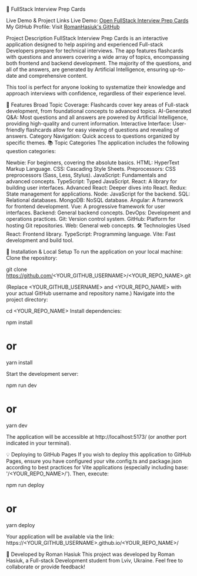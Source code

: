 🚀 FullStack Interview Prep Cards

Live Demo & Project Links
Live Demo: [Open FullStack Interview Prep Cards](https://RomanHasiuk.github.io/quiz-card)
My GitHub Profile: Visit [RomanHasiuk's GitHub](https://github.com/RomanHasiuk)

Project Description
FullStack Interview Prep Cards is an interactive application designed to help aspiring and experienced Full-stack Developers prepare for technical interviews. The app features flashcards with questions and answers covering a wide array of topics, encompassing both frontend and backend development. The majority of the questions, and all of the answers, are generated by Artificial Intelligence, ensuring up-to-date and comprehensive content.

This tool is perfect for anyone looking to systematize their knowledge and approach interviews with confidence, regardless of their experience level.

🌟 Features
Broad Topic Coverage: Flashcards cover key areas of Full-stack development, from foundational concepts to advanced topics.
AI-Generated Q&A: Most questions and all answers are powered by Artificial Intelligence, providing high-quality and current information.
Interactive Interface: User-friendly flashcards allow for easy viewing of questions and revealing of answers.
Category Navigation: Quick access to questions organized by specific themes.
📚 Topic Categories
The application includes the following question categories:

Newbie: For beginners, covering the absolute basics.
HTML: HyperText Markup Language.
CSS: Cascading Style Sheets.
Preprocessors: CSS preprocessors (Sass, Less, Stylus).
JavaScript: Fundamentals and advanced concepts.
TypeScript: Typed JavaScript.
React: A library for building user interfaces.
Advanced React: Deeper dives into React.
Redux: State management for applications.
Node: JavaScript for the backend.
SQL: Relational databases.
MongoDB: NoSQL database.
Angular: A framework for frontend development.
Vue: A progressive framework for user interfaces.
Backend: General backend concepts.
DevOps: Development and operations practices.
Git: Version control system.
GitHub: Platform for hosting Git repositories.
Web: General web concepts.
🛠️ Technologies Used
React: Frontend library.
TypeScript: Programming language.
Vite: Fast development and build tool.

🚀 Installation & Local Setup
To run the application on your local machine:
Clone the repository:

git clone https://github.com/<YOUR_GITHUB_USERNAME>/<YOUR_REPO_NAME>.git

(Replace <YOUR_GITHUB_USERNAME> and <YOUR_REPO_NAME> with your actual GitHub username and repository name.)
Navigate into the project directory:

cd <YOUR_REPO_NAME>
Install dependencies:

npm install
# or
yarn install

Start the development server:

npm run dev
# or
yarn dev

The application will be accessible at http://localhost:5173/ (or another port indicated in your terminal).

💡 Deploying to GitHub Pages
If you wish to deploy this application to GitHub Pages, ensure you have configured your vite.config.ts and package.json according to best practices for Vite applications (especially including base: '/<YOUR_REPO_NAME>/'). Then, execute:

npm run deploy
# or
yarn deploy

Your application will be available via the link: https://<YOUR_GITHUB_USERNAME>.github.io/<YOUR_REPO_NAME>/

🤝 Developed by Roman Hasiuk
This project was developed by Roman Hasiuk, a Full-stack Development student from Lviv, Ukraine.
Feel free to collaborate or provide feedback!
